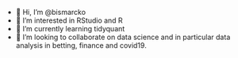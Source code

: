 - 👋 Hi, I’m @bismarcko
- 👀 I’m interested in RStudio and R
- 🌱 I’m currently learning tidyquant
- 💞️ I’m looking to collaborate on data science and in particular data analysis in betting, finance and covid19.

<!---
bismarcko/bismarcko is a ✨ special ✨ repository because its `README.md` (this file) appears on your GitHub profile.
You can click the Preview link to take a look at your changes.
--->
